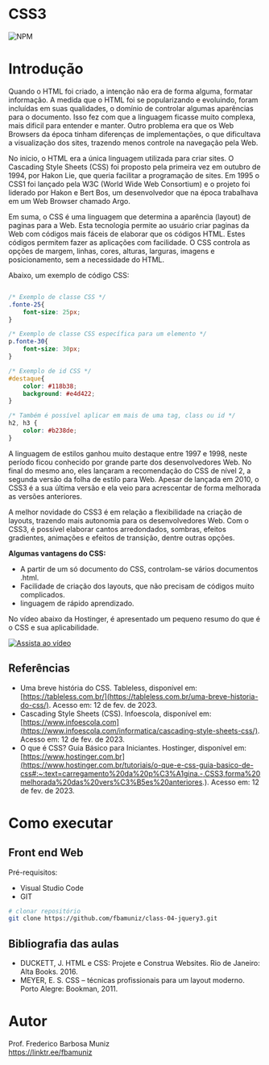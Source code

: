 # CSS3
![NPM](https://img.shields.io/npm/l/react)
# Introdução

Quando o HTML foi criado, a intenção não era de forma alguma, formatar informação. A medida que o HTML foi se popularizando e evoluindo, foram incluídas em suas qualidades, o domínio de controlar algumas aparências para o documento. Isso fez com que a linguagem ficasse muito complexa, mais dificil para entender e manter. Outro problema era que os Web Browsers da época tinham diferenças de implementações, o que dificultava a visualização dos sites, trazendo menos controle na navegação pela Web.

No inicio, o HTML era a única linguagem utilizada para criar sites. O Cascading Style Sheets (CSS) foi proposto pela primeira vez em outubro de 1994, por Hakon Lie, que queria facilitar a programação de sites. Em 1995 o CSS1 foi lançado pela W3C (World Wide Web Consortium) e o projeto foi liderado por Hakon e Bert Bos, um desenvolvedor que na época trabalhava em um Web Browser chamado Argo. 

Em suma, o CSS é uma linguagem que determina a aparência (layout) de paginas para a Web. Esta tecnologia permite ao usuário criar paginas da Web com códigos mais fáceis de elaborar que os códigos HTML. Estes códigos permitem fazer as aplicações com facilidade. O CSS controla as opções de margem, linhas, cores, alturas, larguras, imagens e posicionamento, sem a necessidade do HTML. 

Abaixo, um exemplo de código CSS:
```css

/* Exemplo de classe CSS */
.fonte-25{
    font-size: 25px;
}

/* Exemplo de classe CSS específica para um elemento */
p.fonte-30{
    font-size: 30px;
}

/* Exemplo de id CSS */
#destaque{
    color: #118b38;
    background: #e4d422;    
}

/* Também é possível aplicar em mais de uma tag, class ou id */
h2, h3 {
    color: #b238de;
}

```

A linguagem de estilos ganhou muito destaque entre 1997 e 1998, neste período ficou conhecido por grande parte dos desenvolvedores Web. No final do mesmo ano, eles lançaram a recomendação do CSS de nível 2, a segunda versão da folha de estilo para Web. Apesar de lançada em 2010, o CSS3 é a sua última versão e ela veio para acrescentar de forma melhorada as versões anteriores. 

A melhor novidade do CSS3 é em relação a flexibilidade na criação de layouts, trazendo mais autonomia para os desenvolvedores Web. Com o CSS3, é possível elaborar cantos arredondados, sombras, efeitos gradientes, animações e efeitos de transição, dentre outras opções.

**Algumas vantagens do CSS:**

- A partir de um só documento do CSS, controlam-se vários documentos .html.
- Facilidade de criação dos layouts, que não precisam de códigos muito complicados.
- linguagem de rápido aprendizado.

No vídeo abaixo da Hostinger, é apresentado um pequeno resumo do que é o CSS e sua aplicabilidade.

[![Assista ao vídeo](https://img.youtube.com/vi/CTjUpZqTJDg/maxresdefault.jpg)](https://www.youtube.com/watch?v=CTjUpZqTJDg)

## Referências

- Uma breve história do CSS. Tableless, disponível em: [https://tableless.com.br/](https://tableless.com.br/uma-breve-historia-do-css/). Acesso em: 12 de fev. de 2023.
- Cascading Style Sheets (CSS). Infoescola, disponível em: [https://www.infoescola.com](https://www.infoescola.com/informatica/cascading-style-sheets-css/). Acesso em: 12 de fev. de 2023.
- O que é CSS? Guia Básico para Iniciantes. Hostinger, disponível em: [https://www.hostinger.com.br](https://www.hostinger.com.br/tutoriais/o-que-e-css-guia-basico-de-css#:~:text=carregamento%20da%20p%C3%A1gina.-,CSS3,forma%20melhorada%20das%20vers%C3%B5es%20anteriores.). Acesso em: 12 de fev. de 2023.

# Como executar

## Front end Web
Pré-requisitos: 
- Visual Studio Code
- GIT

```bash
# clonar repositório
git clone https://github.com/fbamuniz/class-04-jquery3.git

```

## Bibliografia das aulas

- DUCKETT, J. HTML e CSS: Projete e Construa Websites. Rio de Janeiro: Alta Books. 2016.
- MEYER, E. S. CSS – técnicas profissionais para um layout moderno. Porto Alegre: Bookman, 2011.


# Autor

Prof. Frederico Barbosa Muniz<br>
https://linktr.ee/fbamuniz
